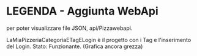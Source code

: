 # LEGENDA - Aggiunta WebApi
per poter visualizzare file JSON, api/Pizzawebapi.

LaMiaPizzeriaCategoriaETagELogin è il progetto con i Tag e l'inserimento del Login. Stato: Funzionante. (Grafica ancora grezza)

